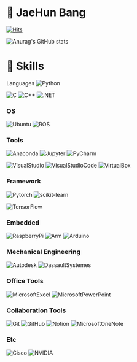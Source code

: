 # 👋 JaeHun Bang

<!-- 방문자 수 -->
[![Hits](https://hits.seeyoufarm.com/api/count/incr/badge.svg?url=https%3A%2F%2Fgithub.com%2FdevappendCBangJ&count_bg=%237F7F7F&title_bg=%23132F57&icon=baidu.svg&icon_color=%23E7E7E7&title=hits&edge_flat=false)](https://hits.seeyoufarm.com)
<!-- Github stats -->
![Anurag's GitHub stats](https://github-readme-stats.vercel.app/api?username=devappendCBangJ&show_icons=true&theme=github_dark)

# 💪 Skills
<!-- 기술 스택 -->
Languages
![Python](https://img.shields.io/badge/Python-3776AB.svg?&style=flat&logo=Python&logoColor=white)

![C](https://img.shields.io/badge/C_Language-A8B9CC.svg?&style=flat-square&logo=C&logoColor=white)
![C++](https://img.shields.io/badge/C++-00599C.svg?&style=flat-square&logo=C++&logoColor=white)
![.NET](https://img.shields.io/badge/.NET-512BD4.svg?&style=flat-square&logo=.NET&logoColor=white)

### OS
![Ubuntu](https://img.shields.io/badge/Ubuntu-E95420.svg?&style=flat-square&logo=Ubuntu&logoColor=white)
![ROS](https://img.shields.io/badge/ROS-22314E.svg?&style=flat-square&logo=ROS&logoColor=white)

### Tools
![Anaconda](https://img.shields.io/badge/Anaconda-44A833.svg?&style=flat-square&logo=Anaconda&logoColor=white)
![Jupyter](https://img.shields.io/badge/JupyterNotebook-F37626.svg?&style=flat-square&logo=Jupyter&logoColor=white)
![PyCharm](https://img.shields.io/badge/PyCharm-000000.svg?&style=flat-square&logo=PyCharm&logoColor=white)

![VisualStudio](https://img.shields.io/badge/Visual_Studio-5C2D91.svg?&style=flat-square&logo=VisualStudio&logoColor=white)
![VisualStudioCode](https://img.shields.io/badge/Visual_Studio_Code-007ACC.svg?&style=flat-square&logo=VisualStudioCode&logoColor=white)
![VirtualBox](https://img.shields.io/badge/VirtualBox-183A61.svg?&style=flat-square&logo=VirtualBox&logoColor=white)

### Framework
![Pytorch](https://img.shields.io/badge/Pytorch-EE4C2C.svg?&style=flat-square&logo=Pytorch&logoColor=white)
![scikit-learn](https://img.shields.io/badge/scikit_learn-F7931E.svg?&style=flat-square&logo=scikit-learn&logoColor=white)

![TensorFlow](https://img.shields.io/badge/TensorFlow-FF6F00.svg?&style=flat-square&logo=TensorFlow&logoColor=white)

### Embedded
![RaspberryPi](https://img.shields.io/badge/RaspberryPi-A22846.svg?&style=flat-square&logo=RaspberryPi&logoColor=white)
![Arm](https://img.shields.io/badge/Mbed-0091BD.svg?&style=flat-square&logo=Arm&logoColor=white)
![Arduino](https://img.shields.io/badge/Arduino-00979D.svg?&style=flat-square&logo=Arduino&logoColor=white)

### Mechanical Engineering
![Autodesk](https://img.shields.io/badge/AutoCAD-000000.svg?&style=flat-square&logo=Autodesk&logoColor=white)
![DassaultSystemes](https://img.shields.io/badge/Solidworks-005386.svg?&style=flat-square&logo=DassaultSystemes&logoColor=white)

### Office Tools
![MicrosoftExcel](https://img.shields.io/badge/Excel-217346.svg?&style=flat-square&logo=MicrosoftExcel&logoColor=white)
![MicrosoftPowerPoint](https://img.shields.io/badge/PowerPoint-B7472A.svg?&style=flat-square&logo=MicrosoftPowerPoint&logoColor=white)

### Collaboration Tools
![Git](https://img.shields.io/badge/Git-F05032.svg?&style=flat-square&logo=Git&logoColor=white)
![GitHub](https://img.shields.io/badge/GitHub-181717.svg?&style=flat-square&logo=GitHub&logoColor=white)
![Notion](https://img.shields.io/badge/Notion-000000.svg?&style=flat-square&logo=Notion&logoColor=white)
![MicrosoftOneNote](https://img.shields.io/badge/OneNote-7719AA.svg?&style=flat-square&logo=MicrosoftOneNote&logoColor=white)

### Etc
![Cisco](https://img.shields.io/badge/Cisco-1BA0D7.svg?&style=flat-square&logo=Cisco&logoColor=white)
![NVIDIA](https://img.shields.io/badge/NVIDIA-76B900.svg?&style=flat-square&logo=NVIDIA&logoColor=white)

<!--
**devappendCBangJ/devappendCBangJ** is a ✨ _special_ ✨ repository because its `README.md` (this file) appears on your GitHub profile.



Here are some ideas to get you started:

- 🔭 I’m currently working on ...
- 🌱 I’m currently learning ...
- 👯 I’m looking to collaborate on ...
- 🤔 I’m looking for help with ...
- 💬 Ask me about ...
- 📫 How to reach me: ...
- 😄 Pronouns: ...
- ⚡ Fun fact: ...
-->

